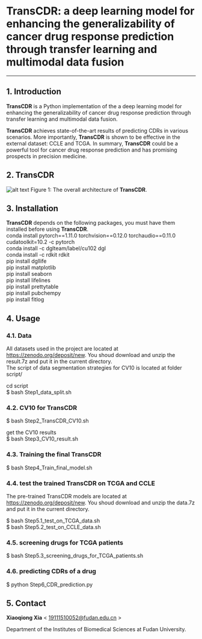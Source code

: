 # TransCDR: a deep learning model for enhancing the generalizability of cancer drug response prediction through transfer learning and multimodal data fusion
-----------------------------------------------------------------

## 1. Introduction
**TransCDR** is a Python implementation of the a deep learning model for enhancing the generalizability of cancer drug response prediction through transfer learning and multimodal data fusion. 

**TransCDR** achieves state-of-the-art results of predicting CDRs in various scenarios. More importantly, **TransCDR** is shown to be effective in the external dataset: CCLE and TCGA. In summary, **TransCDR** could be a powerful tool for cancer drug response prediction and has promising prospects in precision medicine.

## 2. TransCDR
![alt text](docs/fig1-update.png "TransCDR")
Figure 1: The overall architecture of **TransCDR**.

## 3. Installation
**TransCDR** depends on the following packages, you must have them installed before using **TransCDR**.  
conda install pytorch==1.11.0 torchvision==0.12.0 torchaudio==0.11.0 cudatoolkit=10.2 -c pytorch  
conda install -c dglteam/label/cu102 dgl  
conda install -c rdkit rdkit  
pip install dgllife  
pip install matplotlib  
pip install seaborn  
pip install lifelines  
pip install prettytable  
pip install pubchempy  
pip install fitlog  
## 4. Usage
### 4.1. Data
All datasets used in the project are located at https://zenodo.org/deposit/new. You shoud download and unzip the result.7z and put it in the current directory.  
The script of data segmentation strategies for CV10 is located at folder script/  

cd script  
$ bash Step1_data_split.sh  
 
### 4.2. CV10 for TransCDR  
$ bash Step2_TransCDR_CV10.sh 

get the CV10 results  
$ bash Step3_CV10_result.sh  

### 4.3. Training the final TransCDR  
$ bash Step4_Train_final_model.sh  

### 4.4. test the trained TransCDR on TCGA and CCLE  
The pre-trained TransCDR models are located at https://zenodo.org/deposit/new. You shoud download and unzip the data.7z and put it in the current directory.    

$ bash Step5.1_test_on_TCGA_data.sh  
$ bash Step5.2_test_on_CCLE_data.sh  

### 4.5. screening drugs for TCGA patients
$ bash Step5.3_screening_drugs_for_TCGA_patients.sh  

### 4.6. predicting CDRs of a drug  
$ python Step6_CDR_prediction.py  

## 5. Contact  

**Xiaoqiong Xia** < 19111510052@fudan.edu.cn >  

Department of the Institutes of Biomedical Sciences at Fudan University.   


